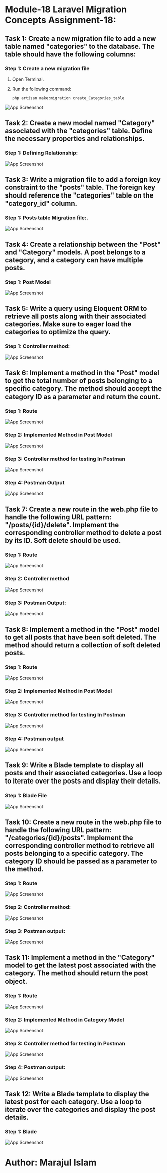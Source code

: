# Module-18 Laravel Migration Concepts Assignment-18:

## Task 1: Create a new migration file to add a new table named "categories" to the database. The table should have the following columns:
### Step 1: Create a new migration file

1. Open Terminal.
2. Run the following command:

    ```shell
    php artisan make:migration create_Categories_table
    ```
![App Screenshot](https://github.com/junaid-mij/Practice-Laravel/blob/Practice-Laravel/Module-18%20Laravel%20Foundation%20Step-17/Assignment-17/Document/Task-1/1.png)

## Task 2: Create a new model named "Category" associated with the "categories" table. Define the necessary properties and relationships.
### Step 1: Defining Relationship:

![App Screenshot](https://github.com/junaid-mij/Practice-Laravel/blob/Practice-Laravel/Module-18%20Laravel%20Foundation%20Step-17/Assignment-17/Document/Task-2/1.png)

## Task 3: Write a migration file to add a foreign key constraint to the "posts" table. The foreign key should reference the "categories" table on the "category_id" column.
### Step 1: Posts table Migration file:.

![App Screenshot](https://github.com/junaid-mij/Practice-Laravel/blob/Practice-Laravel/Module-18%20Laravel%20Foundation%20Step-17/Assignment-17/Document/Task-3/1.png)

## Task 4: Create a relationship between the "Post" and "Category" models. A post belongs to a category, and a category can have multiple posts.
### Step 1: Post Model

![App Screenshot](https://github.com/junaid-mij/Practice-Laravel/blob/Practice-Laravel/Module-18%20Laravel%20Foundation%20Step-17/Assignment-17/Document/Task-4/1.png)

## Task 5: Write a query using Eloquent ORM to retrieve all posts along with their associated categories. Make sure to eager load the categories to optimize the query.
### Step 1: Controller method:

![App Screenshot](https://github.com/junaid-mij/Practice-Laravel/blob/Practice-Laravel/Module-18%20Laravel%20Foundation%20Step-17/Assignment-17/Document/Task-5/1.png)

## Task 6: Implement a method in the "Post" model to get the total number of posts belonging to a specific category. The method should accept the category ID as a parameter and return the count.
### Step 1: Route

![App Screenshot](https://github.com/junaid-mij/Practice-Laravel/blob/Practice-Laravel/Module-18%20Laravel%20Foundation%20Step-17/Assignment-17/Document/Task-6/1.png)
### Step 2: Implemented Method in Post Model
![App Screenshot](https://github.com/junaid-mij/Practice-Laravel/blob/Practice-Laravel/Module-18%20Laravel%20Foundation%20Step-17/Assignment-17/Document/Task-6/2.png)
### Step 3: Controller method for testing In Postman
![App Screenshot](https://github.com/junaid-mij/Practice-Laravel/blob/Practice-Laravel/Module-18%20Laravel%20Foundation%20Step-17/Assignment-17/Document/Task-6/3.png)
### Step 4: Postman Output
![App Screenshot](https://github.com/junaid-mij/Practice-Laravel/blob/Practice-Laravel/Module-18%20Laravel%20Foundation%20Step-17/Assignment-17/Document/Task-6/4.png)

## Task 7: Create a new route in the web.php file to handle the following URL pattern: "/posts/{id}/delete". Implement the corresponding controller method to delete a post by its ID. Soft delete should be used.

### Step 1: Route

![App Screenshot](https://github.com/junaid-mij/Practice-Laravel/blob/Practice-Laravel/Module-18%20Laravel%20Foundation%20Step-17/Assignment-17/Document/Task-8/1.png)
### Step 2: Controller method

![App Screenshot](https://github.com/junaid-mij/Practice-Laravel/blob/Practice-Laravel/Module-18%20Laravel%20Foundation%20Step-17/Assignment-17/Document/Task-7/2.png)
### Step 3: Postman Output:

![App Screenshot](https://github.com/junaid-mij/Practice-Laravel/blob/Practice-Laravel/Module-18%20Laravel%20Foundation%20Step-17/Assignment-17/Document/Task-7/2.png)

## Task 8: Implement a method in the "Post" model to get all posts that have been soft deleted. The method should return a collection of soft deleted posts.

### Step 1: Route

![App Screenshot](https://github.com/junaid-mij/Practice-Laravel/blob/Practice-Laravel/Module-18%20Laravel%20Foundation%20Step-17/Assignment-17/Document/Task-8/1.png)
### Step 2: Implemented Method in Post Model

![App Screenshot](https://github.com/junaid-mij/Practice-Laravel/blob/Practice-Laravel/Module-18%20Laravel%20Foundation%20Step-17/Assignment-17/Document/Task-8/2.png)
### Step 3: Controller method for testing In Postman

![App Screenshot](https://github.com/junaid-mij/Practice-Laravel/blob/Practice-Laravel/Module-18%20Laravel%20Foundation%20Step-17/Assignment-17/Document/Task-8/3.png)
### Step 4: Postman output

![App Screenshot](https://github.com/junaid-mij/Practice-Laravel/blob/Practice-Laravel/Module-18%20Laravel%20Foundation%20Step-17/Assignment-17/Document/Task-8/4.png)

## Task 9: Write a Blade template to display all posts and their associated categories. Use a loop to iterate over the posts and display their details.

### Step 1: Blade File

![App Screenshot](https://github.com/junaid-mij/Practice-Laravel/blob/Practice-Laravel/Module-18%20Laravel%20Foundation%20Step-17/Assignment-17/Document/Task-9/1.png)

## Task 10: Create a new route in the web.php file to handle the following URL pattern: "/categories/{id}/posts". Implement the corresponding controller method to retrieve all posts belonging to a specific category. The category ID should be passed as a parameter to the method.

### Step 1: Route

![App Screenshot](https://github.com/junaid-mij/Practice-Laravel/blob/Practice-Laravel/Module-18%20Laravel%20Foundation%20Step-17/Assignment-17/Document/Task-10/1.png)
### Step 2: Controller method:

![App Screenshot](https://github.com/junaid-mij/Practice-Laravel/blob/Practice-Laravel/Module-18%20Laravel%20Foundation%20Step-17/Assignment-17/Document/Task-10/2.png)
### Step 3: Postman output:

![App Screenshot](https://github.com/junaid-mij/Practice-Laravel/blob/Practice-Laravel/Module-18%20Laravel%20Foundation%20Step-17/Assignment-17/Document/Task-10/3.png)

## Task 11: Implement a method in the "Category" model to get the latest post associated with the category. The method should return the post object.

### Step 1: Route

![App Screenshot](https://github.com/junaid-mij/Practice-Laravel/blob/Practice-Laravel/Module-18%20Laravel%20Foundation%20Step-17/Assignment-17/Document/Task-11/1.png)
### Step 2: Implemented Method in Category Model

![App Screenshot](https://github.com/junaid-mij/Practice-Laravel/blob/Practice-Laravel/Module-18%20Laravel%20Foundation%20Step-17/Assignment-17/Document/Task-11/2.png)
### Step 3: Controller method for testing In Postman

![App Screenshot](https://github.com/junaid-mij/Practice-Laravel/blob/Practice-Laravel/Module-18%20Laravel%20Foundation%20Step-17/Assignment-17/Document/Task-11/3.png)
### Step 4: Postman output:

![App Screenshot](https://github.com/junaid-mij/Practice-Laravel/blob/Practice-Laravel/Module-18%20Laravel%20Foundation%20Step-17/Assignment-17/Document/Task-11/4.png)

## Task 12: Write a Blade template to display the latest post for each category. Use a loop to iterate over the categories and display the post details.

### Step 1: Blade

![App Screenshot](https://github.com/junaid-mij/Practice-Laravel/blob/Practice-Laravel/Module-18%20Laravel%20Foundation%20Step-17/Assignment-17/Document/Task-12/1.png)


# Author: Marajul Islam
